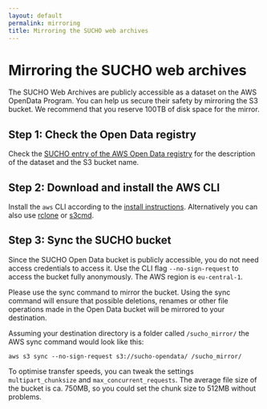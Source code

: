 ```yaml
---
layout: default
permalink: mirroring
title: Mirroring the SUCHO web archives
---
```


# Mirroring the SUCHO web archives

The SUCHO Web Archives are publicly accessible as a dataset on the AWS OpenData Program. You can help us secure their safety by mirroring the S3 bucket. We recommend that you reserve 100TB of disk space for the mirror.

## Step 1: Check the Open Data registry

Check the [SUCHO entry of the AWS Open Data registry](https://registry.opendata.aws/sucho/) for the description of the dataset and the S3 bucket name.

## Step 2: Download and install the AWS CLI

Install the `aws` CLI according to the [install instructions](https://aws.amazon.com/cli/). Alternatively you can also use [rclone](https://rclone.org/) or [s3cmd](https://s3tools.org/s3cmd).

## Step 3: Sync the SUCHO bucket

Since the SUCHO Open Data bucket is publicly accessible, you do not need access credentials to access it. Use the CLI flag `--no-sign-request` to access the bucket fully anonymously. The AWS region is `eu-central-1`.

Please use the sync command to mirror the bucket. Using the sync command will ensure that possible deletions, renames or other file operations made in the Open Data bucket will be mirrored to your destination.

Assuming your destination directory is a folder called `/sucho_mirror/` the AWS sync command would look like this:
```
aws s3 sync --no-sign-request s3://sucho-opendata/ /sucho_mirror/
```

To optimise transfer speeds, you can tweak the settings `multipart_chunksize` and `max_concurrent_requests`. The average file size of the bucket is ca. 750MB, so you could set the chunk size to 512MB without problems.


   
